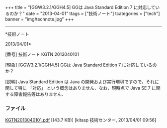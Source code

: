 ﻿+++
title = "[GGW3.2.1/GGH4.5] GGは Java Standard Edition 7 に対応しているのか？"
date = "2013-04-01"
ttags = ["技術ノート"]
tcategories = ["tech"]
banner = "img/technote.jpg"
+++

-----------------------------------------------------------------------------------------------------------------------------

*技術ノート

2013/04/01*


[番号]
技術ノート KGTN 2013040101

[現象]
[GGW3.2.1/GGH4.5] GGは Java Standard Edition 7 に対応しているのか？

[説明]
Java Standard Edition は Java
の開発および実行環境ですので，それに関して特に 「対応」
という概念はありません．なお，現時点で Java SE 7
に関する障害報告等はありません．


### ファイル

 
 


[KGTN2013040101.pdf](http://techreport.kitasp.net/attachments/download/1299/KGTN2013040101.pdf)
 [(43.7 KB)] [kitasp 技術センター, 2013/04/01
09:56]


 


 

